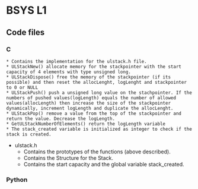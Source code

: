 # BSYS L1

## Code files

### C
	* Contains the implementation for the ulstack.h file.
	* ULStackNew() allocate memory for the stackpointer with the start capacity of 4 elements with type unsigned long.
	* ULStackDispose() free the memory of the stackpointer (if its possible) and then reset the allocLenght, logLenght and stackpointer to 0 or NULL
	* ULStackPush() push a unsigned long value on the stachpointer. If the numbers of pushed values(logLength) equals the number of allowed values(allocLength) then increase the size of the stackpointer dynamically, increment logLength and duplicate the allocLenght. 
	* ULStackPop() remove a value from the top of the stackpointer and return the value. Decrease the logLength.
	* GetULStackNumberOfElements() return the logLength variable
	* The stack_created variable is initialized as integer to check if the stack is created.
* ulstack.h
	* Contains the prototypes of the functions (above described).
	* Contains the Structure for the Stack. 
	* Contains the start capacity and the global variable stack_created.

### Python

